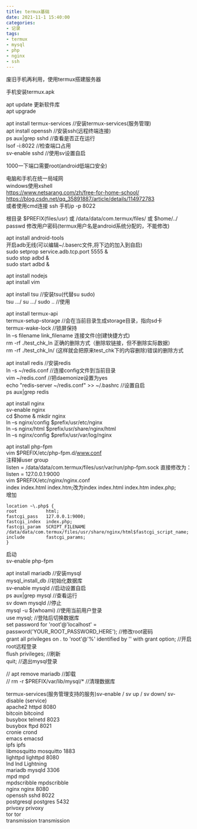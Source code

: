 ```yaml
---
title: termux基础
date: 2021-11-1 15:40:00
categories: 
- 记录
tags:
- termux
- mysql
- php
- nginx
- ssh
---
```

废旧手机再利用，使用termux搭建服务器
<!--more-->
手机安装termux.apk  

apt update  更新软件库  
apt upgrade  

apt install termux-services    //安装termux-services(服务管理)  
apt install openssh            //安装ssh(远程终端连接)  
ps aux|grep sshd               //查看是否正在运行  
lsof -i:8022				   //检查端口占用  
sv-enable sshd                 //使用sv设置自启  

1000一下端口需要root(android低端口安全)  

电脑和手机在统一局域网  
windows使用xshell  
https://www.netsarang.com/zh/free-for-home-school/  
https://blog.csdn.net/qq_35891887/article/details/114972783  
或者使用cmd连接   ssh 手机ip -p 8022  

根目录  $PREFIX(files/usr) 或 /data/data/com.termux/files/ 或 $home/../  
passwd       修改用户密码(termux用户名是android系统分配的，不能修改)  


apt install android-tools  
开启adb无线(可以编辑~/.baserc文件,将下边的加入到自启)  
sudo setprop service.adb.tcp.port 5555 &  
sudo stop adbd &  
sudo start adbd &  

apt install nodejs  
apt install vim  

apt install tsu  //安装tsu(代替su sudo)  
tsu .../ su .../ sudo ..  //使用  

apt install termux-api  
termux-setup-storage   //会在当前目录生成storage目录，指向sd卡  
termux-wake-lock	   //锁屏保持  
ln –s filename link_filename  连接文件(创建快捷方式)  
rm -rf  ./test_chk_ln		正确的删除方式（删除软链接，但不删除实际数据）  
rm -rf ./test_chk_ln/ (这样就会把原来test_chk下的内容删除)错误的删除方式  

apt install redis  //安装redis  
ln -s ~/redis.conf		//连接config文件到当前目录  
vim ~/redis.conf 		//把daemonize设置为yes  
echo "redis-server ~/redis.conf" >> ~/.bashrc	//设置自启  
ps aux|grep redis  

apt install nginx  
sv-enable nginx  
cd $home & mkdir nginx  
ln –s nginx/config $prefix/usr/etc/nginx  
ln –s nginx/html $prefix/usr/share/nginx/html  
ln –s nginx/config $prefix/usr/var/log/nginx  

apt install php-fpm  
vim $PREFIX/etc/php-fpm.d/www.conf  
注释掉user group  
listen = /data/data/com.termux/files/usr/var/run/php-fpm.sock 直接修改为：listen = 127.0.0.1:9000  
vim $PREFIX/etc/nginx/nginx.conf  
index index.html index.htm;改为index index.html index.htm index.php;  
增加  
```
location ~\.php$ {
root           html;
fastcgi_pass   127.0.0.1:9000;
fastcgi_index  index.php;
fastcgi_param  SCRIPT_FILENAME  /data/data/com.termux/files/usr/share/nginx/html$fastcgi_script_name;
include        fastcgi_params;
}
```
启动  
sv-enable php-fpm  

apt install mariadb		//安装mysql  
mysql_install_db		//初始化数据库  
sv-enable mysqld		//启动设置自启  
ps aux|grep mysql		//查看运行  
sv down mysqld			//停止  
mysql -u $(whoami)		//使用当前用户登录  
use mysql;				//登陆后切换数据库  
set password for 'root'@'localhost' = password('YOUR_ROOT_PASSWORD_HERE');	//修改root密码  
grant all privileges on *.* to 'root'@'%' identified by '' with grant option;	//开启root远程登录  
flush privileges;	    //刷新  
quit;					//退出mysql登录  

// apt remove mariadb   //卸载  
// rm -r $PREFIX/var/lib/mysql/*  //清理数据库  

termux-services(服务管理支持的服务)sv-enable / sv up / sv down/ sv-disable (service)  
apache2			httpd	8080    
bitcoin			bitcoind	    
busybox			telnetd	8023    
busybox			ftpd	8021    
cronie			crond		    
emacs			emacsd		    
ipfs			ipfs		    
libmosquitto	mosquitto	1883	    
lighttpd		lighttpd	8080	    
lnd	lnd			Lightning     
mariadb			mysqld	3306	    
mpd				mpd			    
mpdscribble		mpdscribble		    
nginx			nginx	8080	    
openssh			sshd	8022	    
postgresql		postgres	5432	    
privoxy			privoxy		    
tor				tor			    
transmission	transmission  

